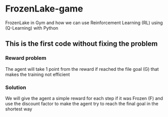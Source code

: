# FrozenLake-game
FrozenLake in Gym and how we can use Reinforcement Learning (RL) using (Q-Learning) with Python 

## This is the first code without fixing the problem

### Reward problem
The agent will take 1 point from the reward if reached the file goal (G)
that makes the training not efficient
### Solution
We will give the agent a simple reward for each step if it was Frozen (F)
and use the discount factor to make the agent try to reach the final goal in the shortest way

